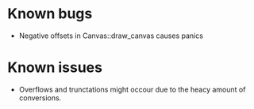 # Known bugs
- Negative offsets in Canvas::draw_canvas causes panics

# Known issues
- Overflows and trunctations might occour due to the heacy amount of conversions.